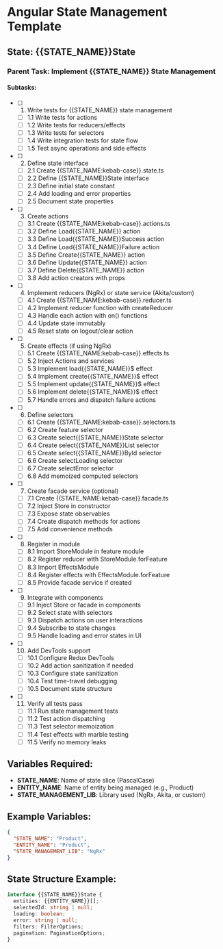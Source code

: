 # Angular State Management Template

## State: {{STATE_NAME}}State

### Parent Task: Implement {{STATE_NAME}} State Management

#### Subtasks:

- [ ] 1. Write tests for {{STATE_NAME}} state management
  - [ ] 1.1 Write tests for actions
  - [ ] 1.2 Write tests for reducers/effects
  - [ ] 1.3 Write tests for selectors
  - [ ] 1.4 Write integration tests for state flow
  - [ ] 1.5 Test async operations and side effects

- [ ] 2. Define state interface
  - [ ] 2.1 Create {{STATE_NAME:kebab-case}}.state.ts
  - [ ] 2.2 Define {{STATE_NAME}}State interface
  - [ ] 2.3 Define initial state constant
  - [ ] 2.4 Add loading and error properties
  - [ ] 2.5 Document state properties

- [ ] 3. Create actions
  - [ ] 3.1 Create {{STATE_NAME:kebab-case}}.actions.ts
  - [ ] 3.2 Define Load{{STATE_NAME}} action
  - [ ] 3.3 Define Load{{STATE_NAME}}Success action
  - [ ] 3.4 Define Load{{STATE_NAME}}Failure action
  - [ ] 3.5 Define Create{{STATE_NAME}} action
  - [ ] 3.6 Define Update{{STATE_NAME}} action
  - [ ] 3.7 Define Delete{{STATE_NAME}} action
  - [ ] 3.8 Add action creators with props

- [ ] 4. Implement reducers (NgRx) or state service (Akita/custom)
  - [ ] 4.1 Create {{STATE_NAME:kebab-case}}.reducer.ts
  - [ ] 4.2 Implement reducer function with createReducer
  - [ ] 4.3 Handle each action with on() functions
  - [ ] 4.4 Update state immutably
  - [ ] 4.5 Reset state on logout/clear action

- [ ] 5. Create effects (if using NgRx)
  - [ ] 5.1 Create {{STATE_NAME:kebab-case}}.effects.ts
  - [ ] 5.2 Inject Actions and services
  - [ ] 5.3 Implement load{{STATE_NAME}}$ effect
  - [ ] 5.4 Implement create{{STATE_NAME}}$ effect
  - [ ] 5.5 Implement update{{STATE_NAME}}$ effect
  - [ ] 5.6 Implement delete{{STATE_NAME}}$ effect
  - [ ] 5.7 Handle errors and dispatch failure actions

- [ ] 6. Define selectors
  - [ ] 6.1 Create {{STATE_NAME:kebab-case}}.selectors.ts
  - [ ] 6.2 Create feature selector
  - [ ] 6.3 Create select{{STATE_NAME}}State selector
  - [ ] 6.4 Create select{{STATE_NAME}}List selector
  - [ ] 6.5 Create select{{STATE_NAME}}ById selector
  - [ ] 6.6 Create selectLoading selector
  - [ ] 6.7 Create selectError selector
  - [ ] 6.8 Add memoized computed selectors

- [ ] 7. Create facade service (optional)
  - [ ] 7.1 Create {{STATE_NAME:kebab-case}}.facade.ts
  - [ ] 7.2 Inject Store in constructor
  - [ ] 7.3 Expose state observables
  - [ ] 7.4 Create dispatch methods for actions
  - [ ] 7.5 Add convenience methods

- [ ] 8. Register in module
  - [ ] 8.1 Import StoreModule in feature module
  - [ ] 8.2 Register reducer with StoreModule.forFeature
  - [ ] 8.3 Import EffectsModule
  - [ ] 8.4 Register effects with EffectsModule.forFeature
  - [ ] 8.5 Provide facade service if created

- [ ] 9. Integrate with components
  - [ ] 9.1 Inject Store or facade in components
  - [ ] 9.2 Select state with selectors
  - [ ] 9.3 Dispatch actions on user interactions
  - [ ] 9.4 Subscribe to state changes
  - [ ] 9.5 Handle loading and error states in UI

- [ ] 10. Add DevTools support
  - [ ] 10.1 Configure Redux DevTools
  - [ ] 10.2 Add action sanitization if needed
  - [ ] 10.3 Configure state sanitization
  - [ ] 10.4 Test time-travel debugging
  - [ ] 10.5 Document state structure

- [ ] 11. Verify all tests pass
  - [ ] 11.1 Run state management tests
  - [ ] 11.2 Test action dispatching
  - [ ] 11.3 Test selector memoization
  - [ ] 11.4 Test effects with marble testing
  - [ ] 11.5 Verify no memory leaks

## Variables Required:
- **STATE_NAME**: Name of state slice (PascalCase)
- **ENTITY_NAME**: Name of entity being managed (e.g., Product)
- **STATE_MANAGEMENT_LIB**: Library used (NgRx, Akita, or custom)

## Example Variables:
```json
{
  "STATE_NAME": "Product",
  "ENTITY_NAME": "Product",
  "STATE_MANAGEMENT_LIB": "NgRx"
}
```

## State Structure Example:
```typescript
interface {{STATE_NAME}}State {
  entities: {{ENTITY_NAME}}[];
  selectedId: string | null;
  loading: boolean;
  error: string | null;
  filters: FilterOptions;
  pagination: PaginationOptions;
}
```